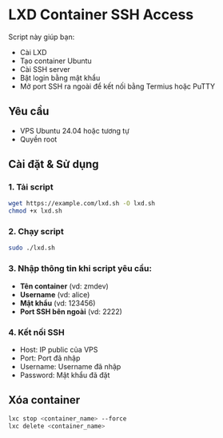 # LXD Container SSH Access

Script này giúp bạn:
- Cài LXD
- Tạo container Ubuntu
- Cài SSH server
- Bật login bằng mật khẩu
- Mở port SSH ra ngoài để kết nối bằng Termius hoặc PuTTY

## Yêu cầu
- VPS Ubuntu 24.04 hoặc tương tự
- Quyền root

## Cài đặt & Sử dụng

### 1. Tải script
```bash
wget https://example.com/lxd.sh -O lxd.sh
chmod +x lxd.sh
```

### 2. Chạy script
```bash
sudo ./lxd.sh
```

### 3. Nhập thông tin khi script yêu cầu:
- **Tên container** (vd: zmdev)
- **Username** (vd: alice)
- **Mật khẩu** (vd: 123456)
- **Port SSH bên ngoài** (vd: 2222)

### 4. Kết nối SSH
- Host: IP public của VPS
- Port: Port đã nhập
- Username: Username đã nhập
- Password: Mật khẩu đã đặt

## Xóa container
```bash
lxc stop <container_name> --force
lxc delete <container_name>
```
